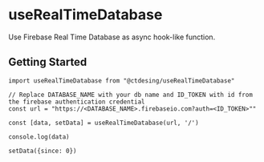# useRealTimeDatabase

Use Firebase Real Time Database as async hook-like function.

## Getting Started

```
import useRealTimeDatabase from "@ctdesing/useRealTimeDatabase"

// Replace DATABASE_NAME with your db name and ID_TOKEN with id from the firebase authentication credential
const url = "https://<DATABASE_NAME>.firebaseio.com?auth=<ID_TOKEN>""

const [data, setData] = useRealTimeDatabase(url, '/')

console.log(data)

setData({since: 0})
```

